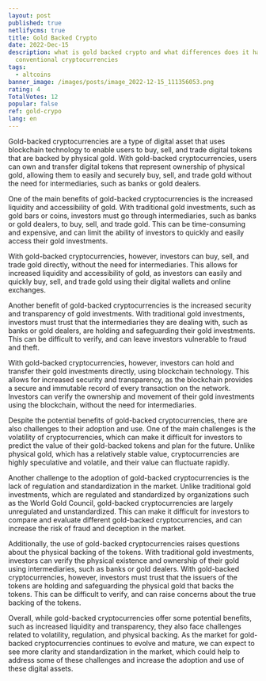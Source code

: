 ```yaml
---
layout: post
published: true
netlifycms: true
title: Gold Backed Crypto
date: 2022-Dec-15
description: what is gold backed crypto and what differences does it have with
  conventional cryptocurrencies
tags:
  - altcoins
banner_image: /images/posts/image_2022-12-15_111356053.png
rating: 4
TotalVotes: 12
popular: false
ref: gold-crypo
lang: en
---
```

Gold-backed cryptocurrencies are a type of digital asset that uses blockchain technology to enable users to buy, sell, and trade digital tokens that are backed by physical gold. With gold-backed cryptocurrencies, users can own and transfer digital tokens that represent ownership of physical gold, allowing them to easily and securely buy, sell, and trade gold without the need for intermediaries, such as banks or gold dealers.

One of the main benefits of gold-backed cryptocurrencies is the increased liquidity and accessibility of gold. With traditional gold investments, such as gold bars or coins, investors must go through intermediaries, such as banks or gold dealers, to buy, sell, and trade gold. This can be time-consuming and expensive, and can limit the ability of investors to quickly and easily access their gold investments.

With gold-backed cryptocurrencies, however, investors can buy, sell, and trade gold directly, without the need for intermediaries. This allows for increased liquidity and accessibility of gold, as investors can easily and quickly buy, sell, and trade gold using their digital wallets and online exchanges.

Another benefit of gold-backed cryptocurrencies is the increased security and transparency of gold investments. With traditional gold investments, investors must trust that the intermediaries they are dealing with, such as banks or gold dealers, are holding and safeguarding their gold investments. This can be difficult to verify, and can leave investors vulnerable to fraud and theft.

With gold-backed cryptocurrencies, however, investors can hold and transfer their gold investments directly, using blockchain technology. This allows for increased security and transparency, as the blockchain provides a secure and immutable record of every transaction on the network. Investors can verify the ownership and movement of their gold investments using the blockchain, without the need for intermediaries.

Despite the potential benefits of gold-backed cryptocurrencies, there are also challenges to their adoption and use. One of the main challenges is the volatility of cryptocurrencies, which can make it difficult for investors to predict the value of their gold-backed tokens and plan for the future. Unlike physical gold, which has a relatively stable value, cryptocurrencies are highly speculative and volatile, and their value can fluctuate rapidly.

Another challenge to the adoption of gold-backed cryptocurrencies is the lack of regulation and standardization in the market. Unlike traditional gold investments, which are regulated and standardized by organizations such as the World Gold Council, gold-backed cryptocurrencies are largely unregulated and unstandardized. This can make it difficult for investors to compare and evaluate different gold-backed cryptocurrencies, and can increase the risk of fraud and deception in the market.

Additionally, the use of gold-backed cryptocurrencies raises questions about the physical backing of the tokens. With traditional gold investments, investors can verify the physical existence and ownership of their gold using intermediaries, such as banks or gold dealers. With gold-backed cryptocurrencies, however, investors must trust that the issuers of the tokens are holding and safeguarding the physical gold that backs the tokens. This can be difficult to verify, and can raise concerns about the true backing of the tokens.

Overall, while gold-backed cryptocurrencies offer some potential benefits, such as increased liquidity and transparency, they also face challenges related to volatility, regulation, and physical backing. As the market for gold-backed cryptocurrencies continues to evolve and mature, we can expect to see more clarity and standardization in the market, which could help to address some of these challenges and increase the adoption and use of these digital assets.